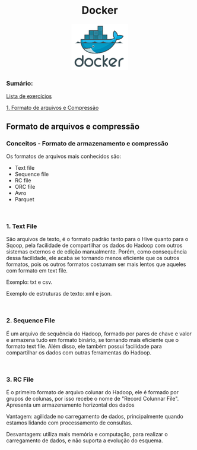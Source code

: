 <h1 align="center"> Docker </h1>

<p align="center">
  <img alt="logo do docker" src="../public/docker-logo.png" width="30%">
</p>

<div align="left">
<h3>Sumário:</h3>

  
[Lista de exercícios](exercicios/README.md)

  
<p>
<a href="#-Formato-de-arquivos-e-compressão">1. Formato de arquivos e Compressão</a>
</p>

</div>

## Formato de arquivos e compressão

<div>
<h3>Conceitos - Formato de armazenamento e compressão</h3>

Os formatos de arquivos mais conhecidos são:

* Text file
* Sequence file
* RC file
* ORC file
* Avro
* Parquet

<br>
<h3>1. Text File</h3>
<p>
São arquivos de texto, é o formato padrão tanto para o Hive quanto para o Sqoop, pela facilidade de compartilhar os dados do Hadoop com outros sistemas externos e de edição manualmente. Porém, como consequência dessa facilidade, ele acaba se tornando menos eficiente que os outros formatos, pois os outros formatos costumam ser mais lentos que aqueles com formato em text file.
</p>

<p>Exemplo: txt e csv.</p>
<p> Exemplo de estruturas de texto: xml e json.</p>

<br>
<h3>2. Sequence File</h3>
<p>
É um arquivo de sequência do Hadoop, formado por pares de chave e valor e armazena tudo em formato binário, se tornando mais eficiente que o formato text file. Além disso, ele também possui facilidade para compartilhar os dados com outras ferramentas do Hadoop.
</p>

<br>
<h3>3. RC File</h3>
<p>
É o primeiro formato de arquivo colunar do Hadoop, ele é formado por grupos de colunas, por isso recebe o nome de "Record Colunnar File". Apresenta um armazenamento horizontal dos dados 

Vantagem: agilidade no carregamento de dados, principalmente quando estamos lidando com processamento de consultas.

Desvantagem: utiliza mais memória e computação, para realizar o carregamento de dados, e não suporta a evolução do esquema.
</p>


</div>

